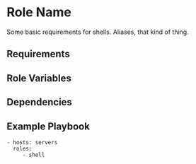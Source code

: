 Role Name
========

Some basic requirements for shells. Aliases, that kind of thing.

Requirements
------------


Role Variables
--------------


Dependencies
------------


Example Playbook
-------------------------

    - hosts: servers
      roles:
         - shell


